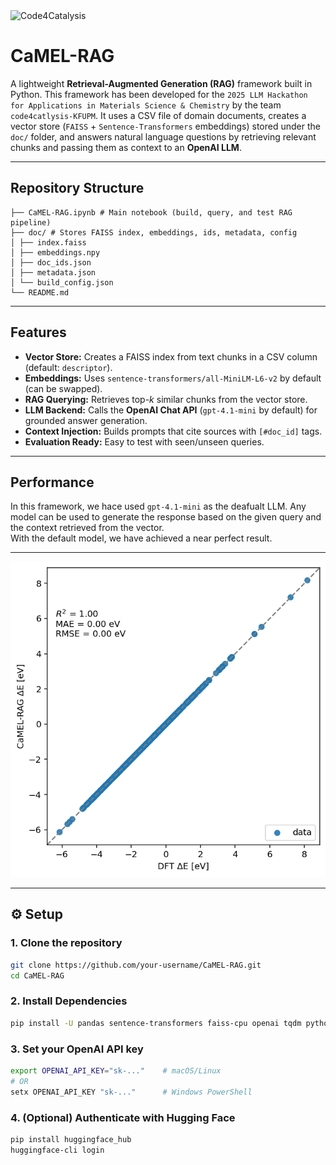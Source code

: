 
<img width="1280" height="720" alt="Code4Catalysis" src="https://github.com/user-attachments/assets/ca4af1f5-753f-4b64-903f-c8c0d05219f8" />

# CaMEL-RAG

A lightweight **Retrieval-Augmented Generation (RAG)** framework built in Python. This framework has been developed for the `2025 LLM Hackathon for Applications in Materials Science & Chemistry` by the team `code4catlysis-KFUPM`.
It uses a CSV file of domain documents, creates a vector store (`FAISS` + `Sentence-Transformers` embeddings) stored under the `doc/` folder, and answers natural language questions by retrieving relevant chunks and passing them as context to an **OpenAI LLM**.

---

## Repository Structure
```
├── CaMEL-RAG.ipynb # Main notebook (build, query, and test RAG pipeline)
├── doc/ # Stores FAISS index, embeddings, ids, metadata, config
│ ├── index.faiss
│ ├── embeddings.npy
│ ├── doc_ids.json
│ ├── metadata.json
│ └── build_config.json
└── README.md
```

---

##  Features
- **Vector Store:** Creates a FAISS index from text chunks in a CSV column (default: `descriptor`).
- **Embeddings:** Uses `sentence-transformers/all-MiniLM-L6-v2` by default (can be swapped).
- **RAG Querying:** Retrieves top-*k* similar chunks from the vector store.
- **LLM Backend:** Calls the **OpenAI Chat API** (`gpt-4.1-mini` by default) for grounded answer generation.
- **Context Injection:** Builds prompts that cite sources with `[#doc_id]` tags.
- **Evaluation Ready:** Easy to test with seen/unseen queries.
---
## Performance

In this framework, we hace used `gpt-4.1-mini` as the deafualt LLM. Any model can be used to generate the response based on the given query and the context retrieved from the vector. </br>
With the default model, we have achieved a near perfect result. </br>

---

![performance plot](./assets/scatter_plot.png)

---
## ⚙️ Setup

### 1. Clone the repository
```bash
git clone https://github.com/your-username/CaMEL-RAG.git
cd CaMEL-RAG
```

### 2. Install Dependencies
```bash
pip install -U pandas sentence-transformers faiss-cpu openai tqdm python-dotenv
```

### 3. Set your OpenAI API key
``` bash
export OPENAI_API_KEY="sk-..."    # macOS/Linux
# OR
setx OPENAI_API_KEY "sk-..."      # Windows PowerShell
```

### 4. (Optional) Authenticate with Hugging Face

```bash
pip install huggingface_hub
huggingface-cli login
```


